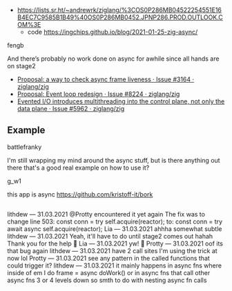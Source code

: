 - https://lists.sr.ht/~andrewrk/ziglang/%3COS0P286MB04522254551E16B4EC7C9585B1B49%40OS0P286MB0452.JPNP286.PROD.OUTLOOK.COM%3E
  - code https://ingchips.github.io/blog/2021-01-25-zig-async/

fengb

And there’s probably no work done on async for awhile since all hands are on stage2

- [Proposal: a way to check async frame liveness · Issue #3164 · ziglang/zig](https://github.com/ziglang/zig/issues/3164)
- [Proposal: Event loop redesign · Issue #8224 · ziglang/zig](https://github.com/ziglang/zig/issues/8224)
- [Evented I/O introduces multithreading into the control plane, not only the data plane · Issue #5962 · ziglang/zig](https://github.com/ziglang/zig/issues/5962)

## Example

battlefranky

I'm still wrapping my mind around the async stuff, but is there anything out there that's a good real example on how to use it?

g_w1

this app is async https://github.com/kristoff-it/bork

##

lithdew
—
31.03.2021
@Protty encountered it yet again
The fix was to change line 503:
const conn = try self.acquire(reactor);
to:
const conn = try await async self.acquire(reactor);
Lia
—
31.03.2021
ahhha
somewhat subtle
lithdew
—
31.03.2021
Yeah, it'll have to do until stage2 comes out hahah
Thank you for the help :pray:
Lia
—
31.03.2021
yw! :pray:
Protty
—
31.03.2021
oof its that bug again
lithdew
—
31.03.2021
have 2 call sites I'm using the trick at now lol
Protty
—
31.03.2021
see any pattern in the called functions that could trigger it?
lithdew
—
31.03.2021
it mainly happens in async fns where inside of em I do frame = async doWork()
or in async fns that call other async fns 3 or 4 levels down
so smth to do with nesting async fn calls
